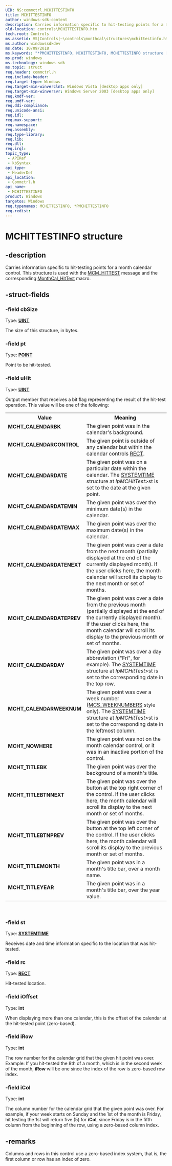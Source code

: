 ```yaml
---
UID: NS:commctrl.MCHITTESTINFO
title: MCHITTESTINFO
author: windows-sdk-content
description: Carries information specific to hit-testing points for a month calendar control. This structure is used with the MCM_HITTEST message and the corresponding MonthCal_HitTest macro.
old-location: controls\MCHITTESTINFO.htm
tech.root: Controls
ms.assetid: VS|Controls|~\controls\monthcal\structures\mchittestinfo.htm
ms.author: windowssdkdev
ms.date: 10/09/2018
ms.keywords: "*PMCHITTESTINFO, MCHITTESTINFO, MCHITTESTINFO structure [Windows Controls], MCHT_CALENDARBK, MCHT_CALENDARCONTROL, MCHT_CALENDARDATE, MCHT_CALENDARDATEMAX, MCHT_CALENDARDATEMIN, MCHT_CALENDARDATENEXT, MCHT_CALENDARDATEPREV, MCHT_CALENDARDAY, MCHT_CALENDARWEEKNUM, MCHT_NOWHERE, MCHT_TITLEBK, MCHT_TITLEBTNNEXT, MCHT_TITLEBTNPREV, MCHT_TITLEMONTH, MCHT_TITLEYEAR, PMCHITTESTINFO, PMCHITTESTINFO structure pointer [Windows Controls], _win32_MCHITTESTINFO, _win32_MCHITTESTINFO_cpp, commctrl/MCHITTESTINFO, commctrl/PMCHITTESTINFO, controls.MCHITTESTINFO, controls._win32_MCHITTESTINFO"
ms.prod: windows
ms.technology: windows-sdk
ms.topic: struct
req.header: commctrl.h
req.include-header: 
req.target-type: Windows
req.target-min-winverclnt: Windows Vista [desktop apps only]
req.target-min-winversvr: Windows Server 2003 [desktop apps only]
req.kmdf-ver: 
req.umdf-ver: 
req.ddi-compliance: 
req.unicode-ansi: 
req.idl: 
req.max-support: 
req.namespace: 
req.assembly: 
req.type-library: 
req.lib: 
req.dll: 
req.irql: 
topic_type:
 - APIRef
 - kbSyntax
api_type:
 - HeaderDef
api_location:
 - Commctrl.h
api_name:
 - MCHITTESTINFO
product: Windows
targetos: Windows
req.typenames: MCHITTESTINFO, *PMCHITTESTINFO
req.redist: 
---
```


# MCHITTESTINFO structure


## -description


Carries information specific to hit-testing points for a month calendar control. This structure is used with the <a href="https://msdn.microsoft.com/en-us/library/Bb760991(v=VS.85).aspx">MCM_HITTEST</a> message and the corresponding <a href="https://msdn.microsoft.com/en-us/library/Bb774710(v=VS.85).aspx">MonthCal_HitTest</a> macro. 


## -struct-fields




### -field cbSize

Type: <b><a href="https://msdn.microsoft.com/4553cafc-450e-4493-a4d4-cb6e2f274d46">UINT</a></b>

The size of this structure, in bytes. 


### -field pt

Type: <b><a href="https://msdn.microsoft.com/ecb0f0e1-90c2-48ab-a069-552262b49c7c">POINT</a></b>

Point to be hit-tested. 


### -field uHit

Type: <b><a href="https://msdn.microsoft.com/4553cafc-450e-4493-a4d4-cb6e2f274d46">UINT</a></b>

Output member that receives a bit flag representing the result of the hit-test operation. This value will be one of the following: 

<table>
<tr>
<th>Value</th>
<th>Meaning</th>
</tr>
<tr>
<td width="40%"><a id="MCHT_CALENDARBK"></a><a id="mcht_calendarbk"></a><dl>
<dt><b>MCHT_CALENDARBK</b></dt>
</dl>
</td>
<td width="60%">
The given point was in the calendar's background.

</td>
</tr>
<tr>
<td width="40%"><a id="MCHT_CALENDARCONTROL"></a><a id="mcht_calendarcontrol"></a><dl>
<dt><b>MCHT_CALENDARCONTROL</b></dt>
</dl>
</td>
<td width="60%">
The given point is outside of any calendar but within the calendar controls <a href="https://msdn.microsoft.com/9439cb6c-f2f7-4c27-b1d7-8ddf16d81fe8">RECT</a>.

</td>
</tr>
<tr>
<td width="40%"><a id="MCHT_CALENDARDATE"></a><a id="mcht_calendardate"></a><dl>
<dt><b>MCHT_CALENDARDATE</b></dt>
</dl>
</td>
<td width="60%">
The given point was on a particular date within the calendar. The <a href="https://msdn.microsoft.com/f77cdf86-0f97-4a89-b565-95b46fa7d65b">SYSTEMTIME</a> structure at <i>lpMCHitTest</i>&gt;st is set to the date at the given point.

</td>
</tr>
<tr>
<td width="40%"><a id="MCHT_CALENDARDATEMIN"></a><a id="mcht_calendardatemin"></a><dl>
<dt><b>MCHT_CALENDARDATEMIN</b></dt>
</dl>
</td>
<td width="60%">
The given point was over the minimum date(s) in the calendar.

</td>
</tr>
<tr>
<td width="40%"><a id="MCHT_CALENDARDATEMAX"></a><a id="mcht_calendardatemax"></a><dl>
<dt><b>MCHT_CALENDARDATEMAX</b></dt>
</dl>
</td>
<td width="60%">
 The given point was over the maximum date(s) in the calendar.

</td>
</tr>
<tr>
<td width="40%"><a id="MCHT_CALENDARDATENEXT"></a><a id="mcht_calendardatenext"></a><dl>
<dt><b>MCHT_CALENDARDATENEXT</b></dt>
</dl>
</td>
<td width="60%">
The given point was over a date from the next month (partially displayed at the end of the currently displayed month). If the user clicks here, the month calendar will scroll its display to the next month or set of months.

</td>
</tr>
<tr>
<td width="40%"><a id="MCHT_CALENDARDATEPREV"></a><a id="mcht_calendardateprev"></a><dl>
<dt><b>MCHT_CALENDARDATEPREV</b></dt>
</dl>
</td>
<td width="60%">
The given point was over a date from the previous month (partially displayed at the end of the currently displayed month). If the user clicks here, the month calendar will scroll its display to the previous month or set of months.

</td>
</tr>
<tr>
<td width="40%"><a id="MCHT_CALENDARDAY"></a><a id="mcht_calendarday"></a><dl>
<dt><b>MCHT_CALENDARDAY</b></dt>
</dl>
</td>
<td width="60%">
The given point was over a day abbreviation ("Fri", for example). The <a href="https://msdn.microsoft.com/f77cdf86-0f97-4a89-b565-95b46fa7d65b">SYSTEMTIME</a> structure at 
						<i>lpMCHitTest</i>&gt;st is set to the corresponding date in the top row.

</td>
</tr>
<tr>
<td width="40%"><a id="MCHT_CALENDARWEEKNUM"></a><a id="mcht_calendarweeknum"></a><dl>
<dt><b>MCHT_CALENDARWEEKNUM</b></dt>
</dl>
</td>
<td width="60%">
The given point was over a week number (<a href="https://msdn.microsoft.com/en-us/library/Bb760919(v=VS.85).aspx">MCS_WEEKNUMBERS</a> style only). The <a href="https://msdn.microsoft.com/f77cdf86-0f97-4a89-b565-95b46fa7d65b">SYSTEMTIME</a> structure at 
						<i>lpMCHitTest</i>&gt;st is set to the corresponding date in the leftmost column.

</td>
</tr>
<tr>
<td width="40%"><a id="MCHT_NOWHERE"></a><a id="mcht_nowhere"></a><dl>
<dt><b>MCHT_NOWHERE</b></dt>
</dl>
</td>
<td width="60%">
The given point was not on the month calendar control, or it was in an inactive portion of the control.

</td>
</tr>
<tr>
<td width="40%"><a id="MCHT_TITLEBK"></a><a id="mcht_titlebk"></a><dl>
<dt><b>MCHT_TITLEBK</b></dt>
</dl>
</td>
<td width="60%">
The given point was over the background of a month's title.

</td>
</tr>
<tr>
<td width="40%"><a id="MCHT_TITLEBTNNEXT"></a><a id="mcht_titlebtnnext"></a><dl>
<dt><b>MCHT_TITLEBTNNEXT</b></dt>
</dl>
</td>
<td width="60%">
The given point was over the button at the top right corner of the control. If the user clicks here, the month calendar will scroll its display to the next month or set of months.

</td>
</tr>
<tr>
<td width="40%"><a id="MCHT_TITLEBTNPREV"></a><a id="mcht_titlebtnprev"></a><dl>
<dt><b>MCHT_TITLEBTNPREV</b></dt>
</dl>
</td>
<td width="60%">
The given point was over the button at the top left corner of the control. If the user clicks here, the month calendar will scroll its display to the previous month or set of months.

</td>
</tr>
<tr>
<td width="40%"><a id="MCHT_TITLEMONTH"></a><a id="mcht_titlemonth"></a><dl>
<dt><b>MCHT_TITLEMONTH</b></dt>
</dl>
</td>
<td width="60%">
The given point was in a month's title bar, over a month name.

</td>
</tr>
<tr>
<td width="40%"><a id="MCHT_TITLEYEAR"></a><a id="mcht_titleyear"></a><dl>
<dt><b>MCHT_TITLEYEAR</b></dt>
</dl>
</td>
<td width="60%">
The given point was in a month's title bar, over the year value.

</td>
</tr>
</table>
 


### -field st

Type: <b><a href="https://msdn.microsoft.com/f77cdf86-0f97-4a89-b565-95b46fa7d65b">SYSTEMTIME</a></b>

Receives date and time information specific to the location that was hit-tested. 


### -field rc

Type: <b><a href="https://msdn.microsoft.com/9439cb6c-f2f7-4c27-b1d7-8ddf16d81fe8">RECT</a></b>

Hit-tested location.


### -field iOffset

Type: <b>int</b>

When displaying more than one calendar, this is the offset of the calendar at the hit-tested point (zero-based).


### -field iRow

Type: <b>int</b>

The row number for the calendar grid that the given hit point was over.  Example: If you hit-tested the 8th of a month, which is in the second week of the month, <b>iRow</b> will be one since the index of the row is zero-based row index.


### -field iCol

Type: <b>int</b>

The column number for the calendar grid that the given point was over. For example, if your week starts on Sunday and the 1st of the month is Friday, hit testing the 1st will return five (5) for <b>iCol</b>, since Friday is in the fifth column from the beginning of the row, using a zero-based column index.


## -remarks



Columns and rows in this control use a zero-based index system, that is, the first column or row has an index of zero.



